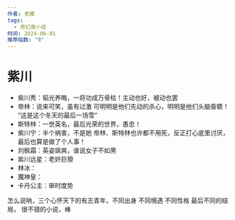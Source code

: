 ```yaml
---
作者: 老猪
tags:
  - 奇幻类小说
时间: 2024-06-01
推荐指数: "9"
---
```


# 紫川

- 紫川秀：韬光养晦，一将功成万骨枯！主动也好，被动也罢
- 帝林：说来可笑，虽有过激 可明明是他们先动的杀心，明明是他们头脑昏聩！    “这是这个冬天的最后一场雪”
- 斯特林：一世英名，最后光荣的世界，愚忠！
- 紫川宁：半个祸害，不是她 帝林、斯特林也许都不用死，反正打心底里讨厌，最后也算是做了个人事！
- 刘枫霜：英姿飒爽，谁说女子不如男
- 紫川远星：老奸巨猾
- 林冰：
- 魔神皇：
- 卡丹公主：审时度势

怎么说呐，三个心怀天下的有志青年，不同出身 不同境遇 不同性格 最后不同的结局，
很不错的小说，棒


